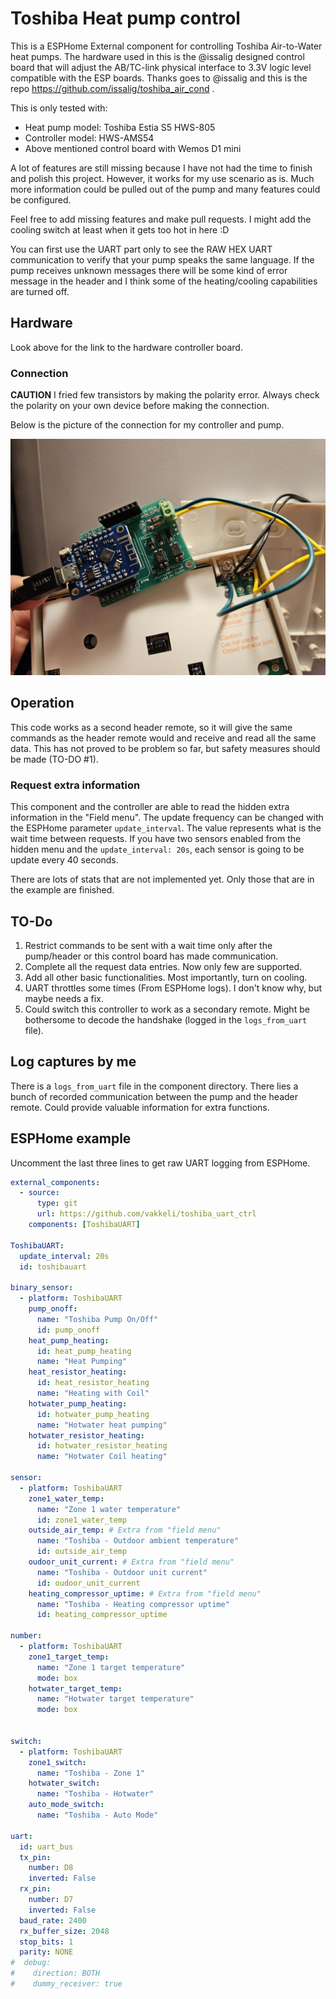 # Toshiba Heat pump control

This is a ESPHome External component for controlling Toshiba Air-to-Water heat pumps. 
The hardware used in this is the @issalig designed control board that will adjust the AB/TC-link physical interface to 3.3V logic level compatible with the ESP boards.
Thanks goes to @issalig and this is the repo https://github.com/issalig/toshiba_air_cond .

This is only tested with:
 - Heat pump model: Toshiba Estia S5 HWS-805
 - Controller model: HWS-AMS54
 - Above mentioned control board with Wemos D1 mini

A lot of features are still missing because I have not had the time to finish and polish this project.
However, it works for my use scenario as is.
Much more information could be pulled out of the pump and many features could be configured.

Feel free to add missing features and make pull requests. 
I might add the cooling switch at least when it gets too hot in here :D

You can first use the UART part only to see the RAW HEX UART communication to verify that your pump speaks the same language.
If the pump receives unknown messages there will be some kind of error message in the header and I think some of the heating/cooling capabilities are turned off.

## Hardware

Look above for the link to the hardware controller board.

### Connection

**CAUTION**
I fried few transistors by making the polarity error.
Always check the polarity on your own device before making the connection.

Below is the picture of the connection for my controller and pump.

![Alt text](./20240528_151204.jpg?raw=true "Connection")

## Operation

This code works as a second header remote, so it will give the same commands as the header remote would and receive and read all the same data.
This has not proved to be problem so far, but safety measures should be made (TO-DO #1).

### Request extra information

This component and the controller are able to read the hidden extra information in the "Field menu".
The update frequency can be changed with the ESPHome parameter `update_interval`.
The value represents what is the wait time between requests.
If you have two sensors enabled from the hidden menu and the `update_interval: 20s`, each sensor is going to be update every 40 seconds.

There are lots of stats that are not implemented yet.
Only those that are in the example are finished.

## TO-Do

 1. Restrict commands to be sent with a wait time only after the pump/header or this control board has made communication.
 2. Complete all the request data entries. Now only few are supported.
 3. Add all other basic functionalities. Most importantly, turn on cooling.
 4. UART throttles some times (From ESPHome logs). I don't know why, but maybe needs a fix.
 5. Could switch this controller to work as a secondary remote. Might be bothersome to decode the handshake (logged in the `logs_from_uart` file).


## Log captures by me

There is a `logs_from_uart` file in the component directory.
There lies a bunch of recorded communication between the pump and the header remote.
Could provide valuable information for extra functions.

## ESPHome example

Uncomment the last three lines to get raw UART logging from ESPHome.

```yaml
external_components:
  - source:
      type: git
      url: https://github.com/vakkeli/toshiba_uart_ctrl
    components: [ToshibaUART]

ToshibaUART:
  update_interval: 20s
  id: toshibauart

binary_sensor:
  - platform: ToshibaUART
    pump_onoff:
      name: "Toshiba Pump On/Off"
      id: pump_onoff
    heat_pump_heating:
      id: heat_pump_heating
      name: "Heat Pumping"
    heat_resistor_heating:
      id: heat_resistor_heating
      name: "Heating with Coil"
    hotwater_pump_heating:
      id: hotwater_pump_heating
      name: "Hotwater heat pumping"
    hotwater_resistor_heating:
      id: hotwater_resistor_heating
      name: "Hotwater Coil heating"

sensor:
  - platform: ToshibaUART
    zone1_water_temp:
      name: "Zone 1 water temperature"
      id: zone1_water_temp
    outside_air_temp: # Extra from "field menu"
      name: "Toshiba - Outdoor ambient temperature"
      id: outside_air_temp
    oudoor_unit_current: # Extra from "field menu"
      name: "Toshiba - Outdoor unit current"
      id: oudoor_unit_current
    heating_compressor_uptime: # Extra from "field menu"
      name: "Toshiba - Heating compressor uptime"
      id: heating_compressor_uptime

number:
  - platform: ToshibaUART
    zone1_target_temp:
      name: "Zone 1 target temperature"
      mode: box
    hotwater_target_temp:
      name: "Hotwater target temperature"
      mode: box


switch:
  - platform: ToshibaUART
    zone1_switch:
      name: "Toshiba - Zone 1"
    hotwater_switch:
      name: "Toshiba - Hotwater"
    auto_mode_switch:
      name: "Toshiba - Auto Mode"

uart:
  id: uart_bus
  tx_pin: 
    number: D8
    inverted: False
  rx_pin: 
    number: D7
    inverted: False
  baud_rate: 2400
  rx_buffer_size: 2048
  stop_bits: 1
  parity: NONE
#  debug:
#    direction: BOTH
#    dummy_receiver: true
```